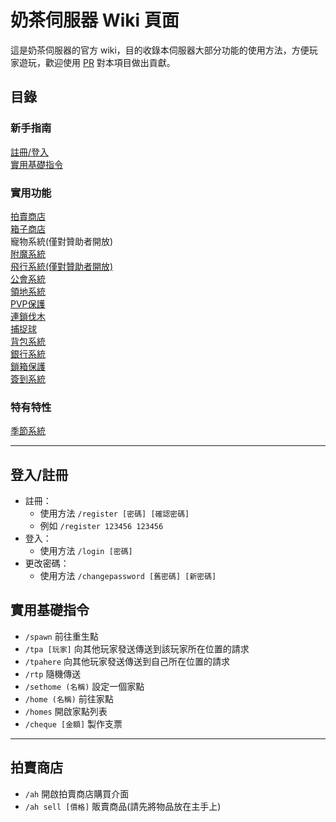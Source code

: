 # 奶茶伺服器 Wiki 頁面
這是奶茶伺服器的官方 wiki，目的收錄本伺服器大部分功能的使用方法，方便玩家遊玩，歡迎使用 [PR](https://github.com/milkteamc/wiki/pulls) 對本項目做出貢獻。
## 目錄
### 新手指南
[註冊/登入](https://github.com/milkteamc/wiki#%E7%99%BB%E5%85%A5%E8%A8%BB%E5%86%8A)  
[實用基礎指令](https://github.com/milkteamc/wiki#%E5%AF%A6%E7%94%A8%E5%9F%BA%E7%A4%8E%E6%8C%87%E4%BB%A4)
### 實用功能 
[拍賣商店](https://github.com/milkteamc/wiki#%E6%8B%8D%E8%B3%A3%E5%95%86%E5%BA%97)  
[箱子商店](./chestshop.md)  
寵物系統(僅對贊助者開放)   
[附魔系統](./enchantlist.md)  
[飛行系統(僅對贊助者開放)](./tempfly.md)   
[公會系統](./guild.md)  
[領地系統](./land.md)  
[PVP保護](./pvp.md)  
[連鎖伐木](./choptree.md)  
[捕捉球](./catchball.md)  
[背包系統](./bag.md)  
[銀行系統](./bank.md)  
[鎖箱保護](./chestlock.md)  
[簽到系統](./daily.md)    
### 特有特性 
[季節系統](./season.mc) 
 
***
## 登入/註冊
- 註冊：  
  - 使用方法 `/register [密碼] [確認密碼]`  
  - 例如 `/register 123456 123456`  
- 登入：
  - 使用方法 `/login [密碼]`  
- 更改密碼：  
  - 使用方法 `/changepassword [舊密碼] [新密碼]`  
## 實用基礎指令
- `/spawn` 前往重生點
- `/tpa [玩家]` 向其他玩家發送傳送到該玩家所在位置的請求
- `/tpahere` 向其他玩家發送傳送到自己所在位置的請求
- `/rtp` 隨機傳送
- `/sethome (名稱)` 設定一個家點
- `/home (名稱)` 前往家點
- `/homes` 開啟家點列表
- `/cheque [金額]` 製作支票
***
## 拍賣商店
- `/ah` 開啟拍賣商店購買介面
- `/ah sell [價格]` 販賣商品(請先將物品放在主手上)
